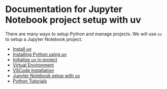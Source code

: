 # Documentation for Jupyter Notebook project setup with uv

There are many ways to setup Python and manage projects.
We will use `uv` to setup a Jupyter Notebook project.

- [Install uv](./uv-install.md)
- [Installing Python using uv](./python-install.md)
- [Initialize uv in project](./project-init.md)
- [Virtual Environment](./virtual-environment.md)
- [VSCode Installation](./vscode-install.md)
- [Jupyter Notebook setup with uv](./jupyter-notebook-setup.md)
- [Python Tutorials](./tutorials.md)
